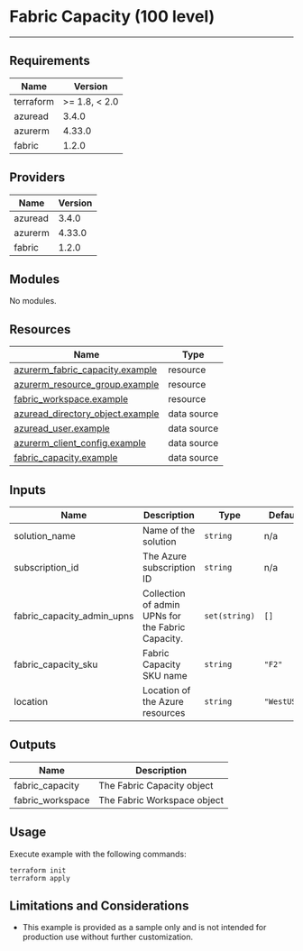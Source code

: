 <!-- BEGIN_TF_DOCS -->
# Fabric Capacity (100 level)

---

## Requirements

| Name      | Version       |
|-----------|---------------|
| terraform | >= 1.8, < 2.0 |
| azuread   | 3.4.0         |
| azurerm   | 4.33.0        |
| fabric    | 1.2.0         |

## Providers

| Name    | Version |
|---------|---------|
| azuread | 3.4.0   |
| azurerm | 4.33.0  |
| fabric  | 1.2.0   |

## Modules

No modules.

## Resources

| Name                                                                                                                                   | Type        |
|----------------------------------------------------------------------------------------------------------------------------------------|-------------|
| [azurerm_fabric_capacity.example](https://registry.terraform.io/providers/hashicorp/azurerm/4.33.0/docs/resources/fabric_capacity)     | resource    |
| [azurerm_resource_group.example](https://registry.terraform.io/providers/hashicorp/azurerm/4.33.0/docs/resources/resource_group)       | resource    |
| [fabric_workspace.example](https://registry.terraform.io/providers/microsoft/fabric/1.2.0/docs/resources/workspace)                    | resource    |
| [azuread_directory_object.example](https://registry.terraform.io/providers/hashicorp/azuread/3.4.0/docs/data-sources/directory_object) | data source |
| [azuread_user.example](https://registry.terraform.io/providers/hashicorp/azuread/3.4.0/docs/data-sources/user)                         | data source |
| [azurerm_client_config.example](https://registry.terraform.io/providers/hashicorp/azurerm/4.33.0/docs/data-sources/client_config)      | data source |
| [fabric_capacity.example](https://registry.terraform.io/providers/microsoft/fabric/1.2.0/docs/data-sources/capacity)                   | data source |

## Inputs

| Name                          | Description                                       | Type          | Default     | Required |
|-------------------------------|---------------------------------------------------|---------------|-------------|:--------:|
| solution\_name                | Name of the solution                              | `string`      | n/a         |   yes    |
| subscription\_id              | The Azure subscription ID                         | `string`      | n/a         |   yes    |
| fabric\_capacity\_admin\_upns | Collection of admin UPNs for the Fabric Capacity. | `set(string)` | `[]`        |    no    |
| fabric\_capacity\_sku         | Fabric Capacity SKU name                          | `string`      | `"F2"`      |    no    |
| location                      | Location of the Azure resources                   | `string`      | `"WestUS3"` |    no    |

## Outputs

| Name              | Description                 |
|-------------------|-----------------------------|
| fabric\_capacity  | The Fabric Capacity object  |
| fabric\_workspace | The Fabric Workspace object |

## Usage

Execute example with the following commands:

```shell
terraform init
terraform apply
```

## Limitations and Considerations

- This example is provided as a sample only and is not intended for production use without further customization.
<!-- END_TF_DOCS -->